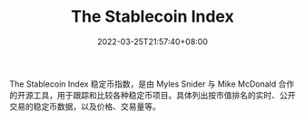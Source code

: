 ﻿---
weight: 
title: "The Stablecoin Index"
description: "The Stablecoin Index 稳定币指数，是由 Myles Snider 与 Mike McDonald 合作的开源工具，用于跟踪和比较各种稳定币项目"
date: 2022-03-25T21:57:40+08:00
lastmod: 2022-03-25T16:45:40+08:00
draft: false
authors: ["Metabd"]
featuredImage: "the-stablecoin-index.jpg"
link: ""
tags: ["数据分析","The Stablecoin Index"]
categories: ["navigation"]
navigation: ["数据分析"]
lightgallery: true
toc: true
pinned: false
recommend: false
recommend1: false
---
The Stablecoin Index 稳定币指数，是由 Myles Snider 与 Mike McDonald 合作的开源工具，用于跟踪和比较各种稳定币项目。具体列出按市值排名的实时、公开交易的稳定币数据，以及价格、交易量等。
